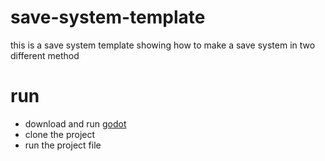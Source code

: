 # save-system-template
this is a save system template showing how to make a save system in two different method

# run
- download and run [godot](https://godotengine.org/)
- clone the project
- run the project file
